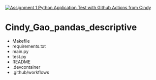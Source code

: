 [![Assignment 1 Python Application Test with Github Actions from Cindy](https://github.com/nogibjj/Cindy_Gao_mini_project/actions/workflows/actions.yml/badge.svg)](https://github.com/nogibjj/Cindy_Gao_mini_project/actions/workflows/actions.yml)
# Cindy_Gao_pandas_descriptive

- Makefile
- requirements.txt
- main.py
- test.py
- README
- .devcontainer
- .github/workflows
